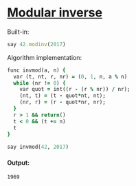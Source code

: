 [1]: https://rosettacode.org/wiki/Modular_inverse

# [Modular inverse][1]

Built-in:

```ruby
say 42.modinv(2017)
```


Algorithm implementation:

```ruby
func invmod(a, n) {
  var (t, nt, r, nr) = (0, 1, n, a % n)
  while (nr != 0) {
    var quot = int((r - (r % nr)) / nr);
    (nt, t) = (t - quot*nt, nt);
    (nr, r) = (r - quot*nr, nr);
  }
  r > 1 && return()
  t < 0 && (t += n)
  t
}
 
say invmod(42, 2017)
```

#### Output:
```
1969
```